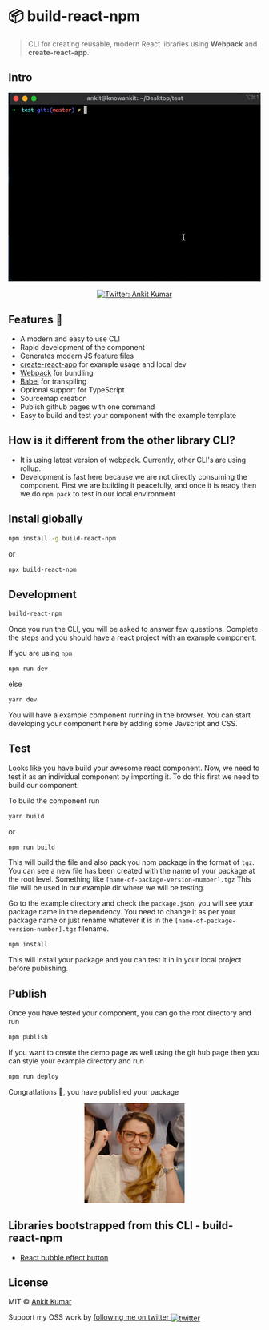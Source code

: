 # 📦 build-react-npm

> CLI for creating reusable, modern React libraries using **Webpack** and **create-react-app**.

## Intro

<p align="center">
  <img width="600" src="https://github.com/knowankit/build-react-npm/blob/develop/demo.gif">
</p>
<p align="center">
  <a href="https://twitter.com/knowankit">
    <img alt="Twitter: Ankit Kumar" src="https://img.shields.io/twitter/follow/knowankit.svg?style=social" target="_blank" />
  </a>
</p>

## Features 🚀

- A modern and easy to use CLI
- Rapid development of the component
- Generates modern JS feature files
- [create-react-app](https://github.com/facebookincubator/create-react-app) for example usage and local dev
- [Webpack](https://webpack.js.org/) for bundling
- [Babel](https://babeljs.io/) for transpiling
- Optional support for TypeScript
- Sourcemap creation
- Publish github pages with one command
- Easy to build and test your component with the example template

## How is it different from the other library CLI?

- It is using latest version of webpack. Currently, other CLI's are using rollup.
- Development is fast here because we are not directly consuming the component. First we are building it peacefully, and once it is ready then we do `npm pack` to test in our local environment

## Install globally

```bash
npm install -g build-react-npm
```

or

```bash
npx build-react-npm
```

## Development

```bash
build-react-npm
```

Once you run the CLI, you will be asked to answer few questions. Complete the steps and you should have a react project with an example component.

If you are using `npm`

```bash
npm run dev
```

else

```bash
yarn dev
```

You will have a example component running in the browser. You can start developing your component here by adding some Javscript and CSS.

## Test

Looks like you have build your awesome react component. Now, we need to test it as an individual component by importing it. To do this first we need to build our component.

To build the component run

```bash
yarn build
```
or

```bash
npm run build
```

This will build the file and also pack you npm package in the format of `tgz`. You can see a new file has been created with the name of your package at the root level. Something like `[name-of-package-version-number].tgz` This file will be used in our example dir where we will be testing.

Go to the example directory and check the `package.json`, you will see your package name in the dependency. You need to change it as per your package name or just rename whatever it is in the `[name-of-package-version-number].tgz` filename.

```bash
npm install
```

This will install your package and you can test it in in your local project before publishing.


## Publish

Once you have tested your component, you can go the root directory and run

```bash
npm publish
```

If you want to create the demo page as well using the git hub page then you can style your example directory and run

```bash
npm run deploy
```

Congratlations 🎉, you have published your package

<p align="center">
  <img width="200" src="https://github.com/knowankit/build-react-npm/blob/develop/success.gif">
</p>

## Libraries bootstrapped from this CLI - build-react-npm

* [React bubble effect button](https://github.com/knowankit/react-bubbly-effect-button)

## License

MIT © [Ankit Kumar](https://github.com/knowankit)

Support my OSS work by <a href="https://twitter.com/knowankit">following me on twitter <img src="https://storage.googleapis.com/saasify-assets/twitter-logo.svg" alt="twitter" height="24px" align="center"></a>
